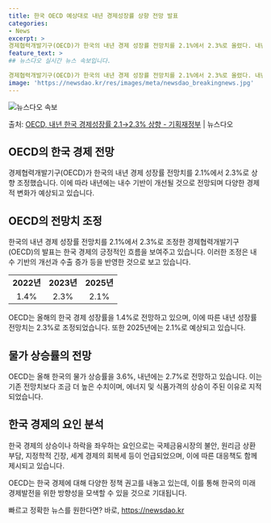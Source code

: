 ```yaml
---
title: 한국 OECD 예상대로 내년 경제성장률 상향 전망 발표
categories:
- News
excerpt: >
경제협력개발기구(OECD)가 한국의 내년 경제 성장률 전망치를 2.1%에서 2.3%로 올렸다. 내년 하반기로…
feature_text: >
## 뉴스다오 실시간 뉴스 속보입니다.

경제협력개발기구(OECD)가 한국의 내년 경제 성장률 전망치를 2.1%에서 2.3%로 올렸다. 내년 하반기로…
image: 'https://newsdao.kr/res/images/meta/newsdao_breakingnews.jpg'
---
```


![뉴스다오 속보](https://newsdao.kr/res/images/meta/newsdao_breakingnews.jpg)

<p>출처: <a href="https://newsdao.kr/2685" rel="dofollow">OECD, 내년 한국 경제성장률 2.1→2.3% 상향 - 기획재정부</a> | 뉴스다오</p>

<h2 data-ke-size="size26">OECD의 한국 경제 전망</h2>
<p data-ke-size="size16">경제협력개발기구(OECD)가 한국의 내년 경제 성장률 전망치를 2.1%에서 2.3%로 상향 조정했습니다. 이에 따라 내년에는 내수 기반이 개선될 것으로 전망되며 다양한 경제적 변화가 예상되고 있습니다.</p>

<h2 data-ke-size="size24">OECD의 전망치 조정</h2>
<p data-ke-size="size16">한국의 내년 경제 성장률 전망치를 2.1%에서 2.3%로 조정한 경제협력개발기구(OECD)의 발표는 한국 경제의 긍정적인 흐름을 보여주고 있습니다. 이러한 조정은 내수 기반의 개선과 수출 증가 등을 반영한 것으로 보고 있습니다.</p>

<table>
	<tr>
		<td style="text-align: center; height: 17px;"><b>2022년</b></td>
		<td style="text-align: center; height: 17px;"><b>2023년</b></td>
		<td style="text-align: center; height: 17px;"><b>2025년</b></td>
	</tr>
	<tr>
		<td style="text-align: center; height: 17px;">1.4%</td>
		<td style="text-align: center; height: 17px;">2.3%</td>
		<td style="text-align: center; height: 17px;">2.1%</td>
	</tr>
</table>

<p data-ke-size="size16">OECD는 올해의 한국 경제 성장률을 1.4%로 전망하고 있으며, 이에 따른 내년 성장률 전망치는 2.3%로 조정되었습니다. 또한 2025년에는 2.1%로 예상되고 있습니다.</p>

<h2 data-ke-size="size24">물가 상승률의 전망</h2>
<p data-ke-size="size16">OECD는 올해 한국의 물가 상승률을 3.6%, 내년에는 2.7%로 전망하고 있습니다. 이는 기존 전망치보다 조금 더 높은 수치이며, 에너지 및 식품가격의 상승이 주된 이유로 지적되었습니다.</p>

<h2 data-ke-size="size24">한국 경제의 요인 분석</h2>
<p data-ke-size="size16">한국 경제의 상승이나 하락을 좌우하는 요인으로는 국제금융시장의 불안, 원리금 상환 부담, 지정학적 긴장, 세계 경제의 회복세 등이 언급되었으며, 이에 따른 대응책도 함께 제시되고 있습니다.</p>

<p data-ke-size="size16">OECD는 한국 경제에 대해 다양한 정책 권고를 내놓고 있는데, 이를 통해 한국의 미래 경제발전을 위한 방향성을 모색할 수 있을 것으로 기대됩니다.</p> 

빠르고 정확한 뉴스를 원한다면? 바로, <a href="https://newsdao.kr" rel="dofollow">https://newsdao.kr</a>


    
